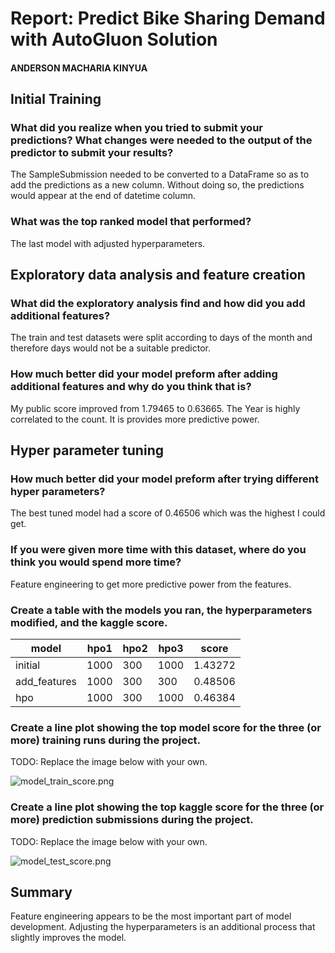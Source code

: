 # Report: Predict Bike Sharing Demand with AutoGluon Solution
#### ANDERSON MACHARIA KINYUA

## Initial Training
### What did you realize when you tried to submit your predictions? What changes were needed to the output of the predictor to submit your results?
The SampleSubmission needed to be converted to a DataFrame so as to add the predictions as a new column. Without doing so, the predictions would appear at the end of datetime column.

### What was the top ranked model that performed?
The last model with adjusted hyperparameters.

## Exploratory data analysis and feature creation
### What did the exploratory analysis find and how did you add additional features?
The train and test datasets were split according to days of the month and therefore days would not be a suitable predictor.

### How much better did your model preform after adding additional features and why do you think that is?
My public score improved from 1.79465 to 0.63665. The Year is highly correlated to the count. It is provides more predictive power.

## Hyper parameter tuning
### How much better did your model preform after trying different hyper parameters?
The best tuned model had a score of 0.46506 which was the highest I could get.

### If you were given more time with this dataset, where do you think you would spend more time?
Feature engineering to get more predictive power from the features.

### Create a table with the models you ran, the hyperparameters modified, and the kaggle score.
|model|hpo1|hpo2|hpo3|score|
|--|--|--|--|--|
|initial|1000|300|1000|1.43272|
|add_features|1000|300|300|0.48506|
|hpo|1000|300|1000|0.46384|

### Create a line plot showing the top model score for the three (or more) training runs during the project.

TODO: Replace the image below with your own.

![model_train_score.png](img/model_train_score.png)

### Create a line plot showing the top kaggle score for the three (or more) prediction submissions during the project.

TODO: Replace the image below with your own.

![model_test_score.png](img/model_test_score.png)

## Summary
Feature engineering appears to be the most important part of model development. Adjusting the hyperparameters is an additional process that slightly improves the model.
